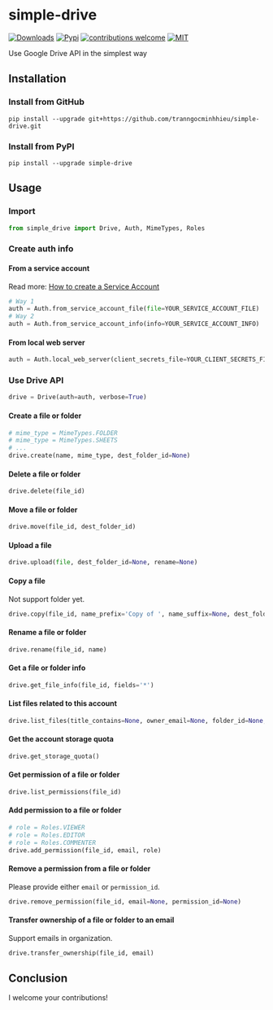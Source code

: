 # simple-drive
[![Downloads](https://img.shields.io/pypi/dm/simple-drive)](https://pypi.org/project/simple-drive)
[![Pypi](https://img.shields.io/pypi/v/simple-drive?label=pip&logo=PyPI&logoColor=white)](https://pypi.org/project/simple-drive)
[![contributions welcome](https://img.shields.io/badge/contributions-welcome-brightgreen.svg)](https://github.com/tranngocminhhieu/simple-drive/issues)
[![MIT](https://img.shields.io/github/license/tranngocminhhieu/simple-drive)](https://github.com/tranngocminhhieu/simple-drive/blob/main/LICENSE)


Use Google Drive API in the simplest way

## Installation
### Install from GitHub
```shell
pip install --upgrade git+https://github.com/tranngocminhhieu/simple-drive.git
```
### Install from PyPI
```shell
pip install --upgrade simple-drive
```

## Usage
### Import
```python
from simple_drive import Drive, Auth, MimeTypes, Roles
```

### Create auth info
#### From a service account
Read more: [How to create a Service Account](https://lucidgen.com/en/create-service-account-and-enable-google-cloud-api/)
```python
# Way 1
auth = Auth.from_service_account_file(file=YOUR_SERVICE_ACCOUNT_FILE)
# Way 2
auth = Auth.from_service_account_info(info=YOUR_SERVICE_ACCOUNT_INFO)
```
#### From local web server
```python
auth = Auth.local_web_server(client_secrets_file=YOUR_CLIENT_SECRETS_FILE)
```

### Use Drive API
```python
drive = Drive(auth=auth, verbose=True)
```

#### Create a file or folder
```python
# mime_type = MimeTypes.FOLDER
# mime_type = MimeTypes.SHEETS
# ...
drive.create(name, mime_type, dest_folder_id=None)
```

#### Delete a file or folder
```python
drive.delete(file_id)
```

#### Move a file or folder
```python
drive.move(file_id, dest_folder_id)
```

#### Upload a file
```python
drive.upload(file, dest_folder_id=None, rename=None)
```

#### Copy a file
Not support folder yet.
```python
drive.copy(file_id, name_prefix='Copy of ', name_suffix=None, dest_folder_id=None)
```

#### Rename a file or folder
```python
drive.rename(file_id, name)
```

#### Get a file or folder info
```python
drive.get_file_info(file_id, fields='*')
```

#### List files related to this account
```python
drive.list_files(title_contains=None, owner_email=None, folder_id=None, custom_filter=None)
```

#### Get the account storage quota
```python
drive.get_storage_quota()
```

#### Get permission of a file or folder
```python
drive.list_permissions(file_id)
```

#### Add permission to a file or folder
```python
# role = Roles.VIEWER
# role = Roles.EDITOR
# role = Roles.COMMENTER
drive.add_permission(file_id, email, role)
```

#### Remove a permission from a file or folder
Please provide either `email` or `permission_id`.
```python
drive.remove_permission(file_id, email=None, permission_id=None)
```

#### Transfer ownership of a file or folder to an email
Support emails in organization.
```python
drive.transfer_ownership(file_id, email)
```

## Conclusion
I welcome your contributions!